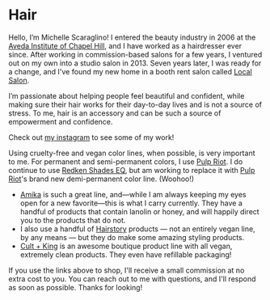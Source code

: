 # Hair

Hello, I’m Michelle Scaraglino! I entered the beauty industry in 2006 at the [Aveda Institute of Chapel Hill](https://aveda.edu/locations/location/chapel-hill-nc/), and I have worked as a hairdresser ever since. After working in commission-based salons for a few years, I ventured out on my own into a studio salon in 2013. Seven years later, I was ready for a change, and I've found my new home in a booth rent salon called [Local Salon](https://goo.gl/maps/TLMsf6wB1kjWYWYB8).

I’m passionate about helping people feel beautiful and confident, while making sure their hair works for their day-to-day lives and is not a source of stress. To me, hair is an accessory and can be such a source of empowerment and confidence.

Check out [my instagram](https://www.instagram.com/michellescaraglinohair) to see some of my work!

Using cruelty-free and vegan color lines, when possible, is very important to me. For permanent and semi-permanent colors, I use [Pulp Riot](https://www.pulpriothair.com/). I do continue to use [Redken Shades EQ](https://www.redken.com/blog/at-the-salon/shades-eq-demi-permanent-hair-gloss), but am working to replace it with [Pulp Riot](https://www.pulpriothair.com/)'s brand new demi-permanent color line. (Woohoo!)

*   [Amika](https://loveamika.com/?cn=michellescaraglinohair%2Flocalsalon&offerid=43923&rfsn=3972380.935c7a&utm_campaign=3972380.935c7a&utm_medium=affiliate&utm_source=refersion) is such a great line, and—while I am always keeping my eyes open for a new favorite—this is what I carry currently. They have a handful of products that contain lanolin or honey, and will happily direct you to the products that do not.
*   I also use a handful of [Hairstory](https://www.hairstory.com/?r=300000052) products — not an entirely vegan line, by any means — but they do make some amazing styling products.
*   [Cult + King](https://cultandking.com/ref/michellescaraglino/) is an awesome boutique product line with all vegan, extremely clean products. They even have refillable packaging!

If you use the links above to shop, I'll receive a small commission at no extra cost to you. You can <link to="/contact">reach out to me with questions, and I'll respond as soon as possible. Thanks for looking!